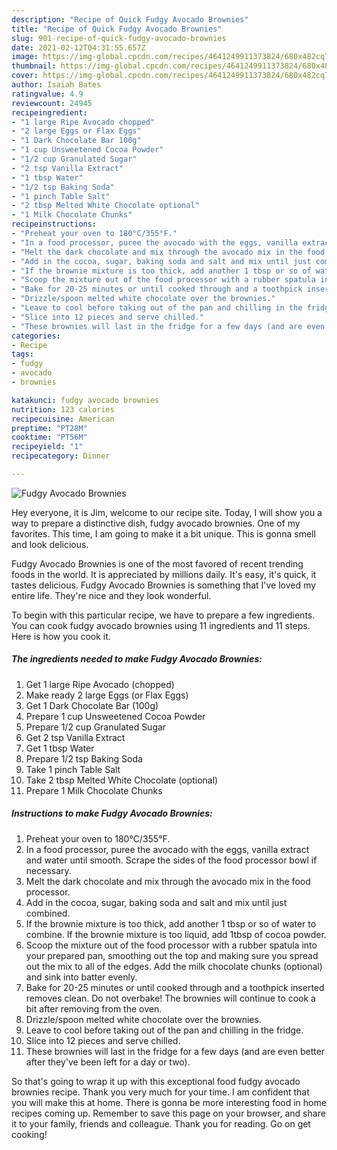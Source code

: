 ```yaml
---
description: "Recipe of Quick Fudgy Avocado Brownies"
title: "Recipe of Quick Fudgy Avocado Brownies"
slug: 901-recipe-of-quick-fudgy-avocado-brownies
date: 2021-02-12T04:31:55.657Z
image: https://img-global.cpcdn.com/recipes/4641249911373824/680x482cq70/fudgy-avocado-brownies-recipe-main-photo.jpg
thumbnail: https://img-global.cpcdn.com/recipes/4641249911373824/680x482cq70/fudgy-avocado-brownies-recipe-main-photo.jpg
cover: https://img-global.cpcdn.com/recipes/4641249911373824/680x482cq70/fudgy-avocado-brownies-recipe-main-photo.jpg
author: Isaiah Bates
ratingvalue: 4.9
reviewcount: 24945
recipeingredient:
- "1 large Ripe Avocado chopped"
- "2 large Eggs or Flax Eggs"
- "1 Dark Chocolate Bar 100g"
- "1 cup Unsweetened Cocoa Powder"
- "1/2 cup Granulated Sugar"
- "2 tsp Vanilla Extract"
- "1 tbsp Water"
- "1/2 tsp Baking Soda"
- "1 pinch Table Salt"
- "2 tbsp Melted White Chocolate optional"
- "1 Milk Chocolate Chunks"
recipeinstructions:
- "Preheat your oven to 180°C/355°F."
- "In a food processor, puree the avocado with the eggs, vanilla extract and water until smooth. Scrape the sides of the food processor bowl if necessary."
- "Melt the dark chocolate and mix through the avocado mix in the food processor."
- "Add in the cocoa, sugar, baking soda and salt and mix until just combined."
- "If the brownie mixture is too thick, add another 1 tbsp or so of water to combine. If the brownie mixture is too liquid, add 1tbsp of cocoa powder."
- "Scoop the mixture out of the food processor with a rubber spatula into your prepared pan, smoothing out the top and making sure you spread out the mix to all of the edges. Add the milk chocolate chunks (optional) and sink into batter evenly."
- "Bake for 20-25 minutes or until cooked through and a toothpick inserted removes clean. Do not overbake! The brownies will continue to cook a bit after removing from the oven."
- "Drizzle/spoon melted white chocolate over the brownies."
- "Leave to cool before taking out of the pan and chilling in the fridge."
- "Slice into 12 pieces and serve chilled."
- "These brownies will last in the fridge for a few days (and are even better after they&#39;ve been left for a day or two)."
categories:
- Recipe
tags:
- fudgy
- avocado
- brownies

katakunci: fudgy avocado brownies 
nutrition: 123 calories
recipecuisine: American
preptime: "PT28M"
cooktime: "PT56M"
recipeyield: "1"
recipecategory: Dinner

---
```



![Fudgy Avocado Brownies](https://img-global.cpcdn.com/recipes/4641249911373824/680x482cq70/fudgy-avocado-brownies-recipe-main-photo.jpg)

Hey everyone, it is Jim, welcome to our recipe site. Today, I will show you a way to prepare a distinctive dish, fudgy avocado brownies. One of my favorites. This time, I am going to make it a bit unique. This is gonna smell and look delicious.



Fudgy Avocado Brownies is one of the most favored of recent trending foods in the world. It is appreciated by millions daily. It's easy, it's quick, it tastes delicious. Fudgy Avocado Brownies is something that I've loved my entire life. They're nice and they look wonderful.


To begin with this particular recipe, we have to prepare a few ingredients. You can cook fudgy avocado brownies using 11 ingredients and 11 steps. Here is how you cook it.

<!--inarticleads1-->

##### The ingredients needed to make Fudgy Avocado Brownies:

1. Get 1 large Ripe Avocado (chopped)
1. Make ready 2 large Eggs (or Flax Eggs)
1. Get 1 Dark Chocolate Bar (100g)
1. Prepare 1 cup Unsweetened Cocoa Powder
1. Prepare 1/2 cup Granulated Sugar
1. Get 2 tsp Vanilla Extract
1. Get 1 tbsp Water
1. Prepare 1/2 tsp Baking Soda
1. Take 1 pinch Table Salt
1. Take 2 tbsp Melted White Chocolate (optional)
1. Prepare 1 Milk Chocolate Chunks




<!--inarticleads2-->

##### Instructions to make Fudgy Avocado Brownies:

1. Preheat your oven to 180°C/355°F.
1. In a food processor, puree the avocado with the eggs, vanilla extract and water until smooth. Scrape the sides of the food processor bowl if necessary.
1. Melt the dark chocolate and mix through the avocado mix in the food processor.
1. Add in the cocoa, sugar, baking soda and salt and mix until just combined.
1. If the brownie mixture is too thick, add another 1 tbsp or so of water to combine. If the brownie mixture is too liquid, add 1tbsp of cocoa powder.
1. Scoop the mixture out of the food processor with a rubber spatula into your prepared pan, smoothing out the top and making sure you spread out the mix to all of the edges. Add the milk chocolate chunks (optional) and sink into batter evenly.
1. Bake for 20-25 minutes or until cooked through and a toothpick inserted removes clean. Do not overbake! The brownies will continue to cook a bit after removing from the oven.
1. Drizzle/spoon melted white chocolate over the brownies.
1. Leave to cool before taking out of the pan and chilling in the fridge.
1. Slice into 12 pieces and serve chilled.
1. These brownies will last in the fridge for a few days (and are even better after they&#39;ve been left for a day or two).




So that's going to wrap it up with this exceptional food fudgy avocado brownies recipe. Thank you very much for your time. I am confident that you will make this at home. There is gonna be more interesting food in home recipes coming up. Remember to save this page on your browser, and share it to your family, friends and colleague. Thank you for reading. Go on get cooking!
